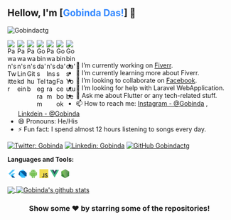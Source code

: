 ## Hellow, I'm [<span style="color:#3388FF; font-family:tahoma, font=size:20px">Gobinda Das!</span>] 👋

<p align="left"> <img src="https://komarev.com/ghpvc/?username=iampawan&label=Views&color=blue&style=plastic" alt="Gobindactg" /> </p>

<a href="https://twitter.com">
  <img align="left" alt="Pawan's Twitter" width="22px" src="https://cdn.jsdelivr.net/npm/simple-icons@v3/icons/twitter.svg" />
</a>
<a href="https://linkedin.com/in/gobindactg">
  <img align="left" alt="Pawan's Linkdein" width="22px" src="https://cdn.jsdelivr.net/npm/simple-icons@v3/icons/linkedin.svg" />
</a>
<a href="https://github.com/Gobindactg">
  <img align="left" alt="Pawan's Github" width="22px" src="https://cdn.jsdelivr.net/npm/simple-icons@v3/icons/github.svg" />
</a>
<a href="https://t.me/">
  <img align="left" alt="Gobinda's Telegram" width="22px" src="https://cdn.jsdelivr.net/npm/simple-icons@v3/icons/telegram.svg" />
</a>
<a href="https://instagram.com/gobindactg">
  <img align="left" alt="Pawan's Instagram" width="22px" src="https://cdn.jsdelivr.net/npm/simple-icons@v3/icons/instagram.svg" />
</a>
<a href="https://www.facebook.com/gobinda72">
  <img align="left" alt="Gobinda's Facebook" width="22px" src="https://cdn.jsdelivr.net/npm/simple-icons@v3/icons/facebook.svg" />
</a>
<a href="https://www.youtube.com/channel/UCYm_csKN0iHv_EICIzayZSw">
  <img align="left" alt="Gobinda's Youtube" width="22px" src="https://cdn.jsdelivr.net/npm/simple-icons@v3/icons/youtube.svg" />
</a>

<br/>
<br/>


- 🔭 I’m currently working on [Fiverr](https://fiverr.com/).
- 🌱 I’m currently learning more about Fiverr.
- 👯 I’m looking to collaborate on [Facebook](https://www.facebook.com/gobinda72).
- 🤔 I’m looking for help with Laravel WebApplication.
- 💬 Ask me about Flutter or any tech-related stuff.
- 📫 How to reach me: [Instagram - @Gobinda](https://instagram.com/gobindactg) , [Linkdein - @Gobinda](https://linkedin.com/in/gobindactg)
- 😄 Pronouns: He/His
- ⚡ Fun fact: I spend almost 12 hours listening to songs every day.

[![Twitter: Gobinda](https://img.shields.io/twitter/follow/gobindactg?style=social)](https://twitter.com)
[![Linkedin: Gobinda](https://img.shields.io/badge/-gobindactg-blue?style=flat-square&logo=Linkedin&logoColor=white&link=https://linkedin.com/in/gobindactg)](https://linkedin.com/in/gobindactg)
[![GitHub Gobindactg](https://img.shields.io/github/followers/gobindactg?label=follow&style=social)](https://github.com/Gobindactg)




**Languages and Tools:**  

<code><img height="20" src="https://raw.githubusercontent.com/github/explore/80688e429a7d4ef2fca1e82350fe8e3517d3494d/topics/flutter/flutter.png"></code>
<code><img height="20" src="https://raw.githubusercontent.com/github/explore/80688e429a7d4ef2fca1e82350fe8e3517d3494d/topics/dart/dart.png"></code>
<code><img height="20" src="https://raw.githubusercontent.com/github/explore/80688e429a7d4ef2fca1e82350fe8e3517d3494d/topics/android/android.png"></code>
<code><img height="20" src="https://raw.githubusercontent.com/github/explore/80688e429a7d4ef2fca1e82350fe8e3517d3494d/topics/javascript/javascript.png"></code>
<code><img height="20" src="https://raw.githubusercontent.com/github/explore/80688e429a7d4ef2fca1e82350fe8e3517d3494d/topics/vue/vue.png"></code>
<code><img height="20" src="https://raw.githubusercontent.com/github/explore/80688e429a7d4ef2fca1e82350fe8e3517d3494d/topics/nodejs/nodejs.png"></code>    

<a href="https://github.com/Gobindactg">
  <img align="center" src="https://github-readme-stats.vercel.app/api/top-langs/?username=iampawan&theme=light&hide_langs_below=1" />
</a>
<a href="https://github.com/Gobindactg">
 <img align="center" src="https://github-readme-stats.vercel.app/api?username=Gobindactg&show_icons=true&theme=light&line_height=27" alt="Gobinda's github stats"/>
</a>

<div align="center">

### Show some ❤️ by starring some of the repositories!

</div>


